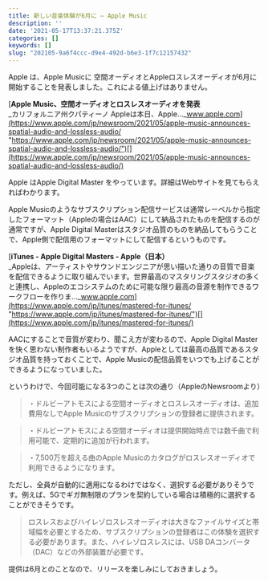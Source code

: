 ```yaml
---
title: 新しい音楽体験が6月に — Apple Music
description: ''
date: '2021-05-17T13:37:21.375Z'
categories: []
keywords: []
slug: "202105-9a6f4ccc-d9e4-492d-b6e3-1f7c12157432"
---
```

Apple は、Apple Musicに 空間オーディオとAppleロスレスオーディオが6月に開始することを発表しました。これによる値上げはありません。

[**Apple Music、空間オーディオとロスレスオーディオを発表**  
_カリフォルニア州クパティーノ Appleは本日、Apple…_www.apple.com](https://www.apple.com/jp/newsroom/2021/05/apple-music-announces-spatial-audio-and-lossless-audio/ "https://www.apple.com/jp/newsroom/2021/05/apple-music-announces-spatial-audio-and-lossless-audio/")[](https://www.apple.com/jp/newsroom/2021/05/apple-music-announces-spatial-audio-and-lossless-audio/)

Apple はApple Digital Master をやっています。詳細はWebサイトを見てもらえればわかります。

Apple Musicのようなサブスクリプション配信サービスは通常レーベルから指定したフォーマット（Appleの場合はAAC）にして納品されたものを配信するのが通常ですが、Apple Digital Masterはスタジオ品質のものを納品してもらうことで、Apple側で配信用のフォーマットにして配信するというものです。

[**iTunes - Apple Digital Masters - Apple（日本）**  
_Appleは、アーティストやサウンドエンジニアが思い描いた通りの音質で音楽を配信できるように取り組んでいます。世界最高のマスタリングスタジオの多くと連携し、Appleのエコシステムのために可能な限り最高の音源を制作できるワークフローを作りま…_www.apple.com](https://www.apple.com/jp/itunes/mastered-for-itunes/ "https://www.apple.com/jp/itunes/mastered-for-itunes/")[](https://www.apple.com/jp/itunes/mastered-for-itunes/)

AACにすることで音質が変わり、聞こえ方が変わるので、Apple Digital Masterを快く思わない制作者もいるようですが、Appleとしては最高の品質であるスタジオ品質を持っておくことで、Apple Musicの配信品質をいつでも上げることができるようになっていました。

というわけで、今回可能になる3つのことは次の通り（AppleのNewsroomより）

> ・ドルビーアトモスによる空間オーディオとロスレスオーディオは、追加費用なしでApple Musicのサブスクリプションの登録者に提供されます。

> ・ドルビーアトモスによる空間オーディオは提供開始時点では数千曲で利用可能で、定期的に追加が行われます。

> ・7,500万を超える曲のApple Musicのカタログがロスレスオーディオで利用できるようになります。

ただし、全員が自動的に適用になるわけではなく、選択する必要がありそうです。例えば、5Gでギガ無制限のプランを契約している場合は積極的に選択することができそうです。

> ロスレスおよびハイレゾロスレスオーディオは大きなファイルサイズと帯域幅を必要とするため、サブスクリプションの登録者はこの体験を選択する必要があります。また、ハイレゾロスレスには、USB DAコンバータ（DAC）などの外部装置が必要です。

提供は6月とのことなので、リリースを楽しみにしておきましょう。